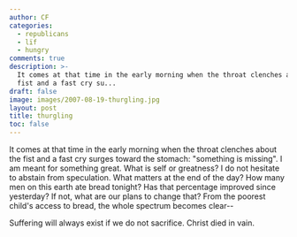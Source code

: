 ```yaml
---
author: CF
categories:
  - republicans
  - lïf
  - hungry
comments: true
description: >-
  It comes at that time in the early morning when the throat clenches about the
  fist and a fast cry su...
draft: false
image: images/2007-08-19-thurgling.jpg
layout: post
title: thurgling
toc: false
---
```

    
It comes at that time in the early morning when the throat clenches about the fist and a fast cry surges toward the stomach: "something is missing". I am meant for something great. What is self or greatness? I do not hesitate to abstain from speculation. What matters at the end of the day? How many men on this earth ate bread tonight? Has that percentage improved since yesterday? If not, what are our plans to change that? From the poorest child's access to bread, the whole spectrum becomes clear--    
    
Suffering will always exist if we do not sacrifice. Christ died in vain.    
